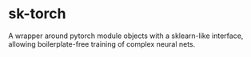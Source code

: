 # sk-torch
A wrapper around pytorch module objects with a sklearn-like interface, allowing boilerplate-free training of complex neural nets.
